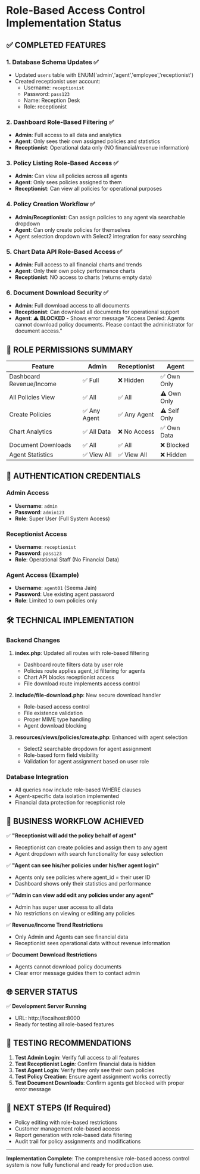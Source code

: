 # Role-Based Access Control Implementation Status

## ✅ COMPLETED FEATURES

### 1. Database Schema Updates ✅
- Updated `users` table with ENUM('admin','agent','employee','receptionist')
- Created receptionist user account: 
  - Username: `receptionist` 
  - Password: `pass123`
  - Name: Reception Desk
  - Role: receptionist

### 2. Dashboard Role-Based Filtering ✅
- **Admin**: Full access to all data and analytics
- **Agent**: Only sees their own assigned policies and statistics
- **Receptionist**: Operational data only (NO financial/revenue information)

### 3. Policy Listing Role-Based Access ✅  
- **Admin**: Can view all policies across all agents
- **Agent**: Only sees policies assigned to them
- **Receptionist**: Can view all policies for operational purposes

### 4. Policy Creation Workflow ✅
- **Admin/Receptionist**: Can assign policies to any agent via searchable dropdown
- **Agent**: Can only create policies for themselves
- Agent selection dropdown with Select2 integration for easy searching

### 5. Chart Data API Role-Based Access ✅
- **Admin**: Full access to all financial charts and trends
- **Agent**: Only their own policy performance charts
- **Receptionist**: NO access to charts (returns empty data)

### 6. Document Download Security ✅
- **Admin**: Full download access to all documents
- **Receptionist**: Can download all documents for operational support
- **Agent**: ⚠️ **BLOCKED** - Shows error message "Access Denied: Agents cannot download policy documents. Please contact the administrator for document access."

## 🎯 ROLE PERMISSIONS SUMMARY

| Feature | Admin | Receptionist | Agent |
|---------|-------|-------------|-------|
| Dashboard Revenue/Income | ✅ Full | ❌ Hidden | ✅ Own Only |
| All Policies View | ✅ All | ✅ All | ⚠️ Own Only |
| Create Policies | ✅ Any Agent | ✅ Any Agent | ⚠️ Self Only |
| Chart Analytics | ✅ All Data | ❌ No Access | ✅ Own Data |
| Document Downloads | ✅ All | ✅ All | ❌ Blocked |
| Agent Statistics | ✅ View All | ✅ View All | ❌ Hidden |

## 🔐 AUTHENTICATION CREDENTIALS

### Admin Access
- **Username**: `admin`
- **Password**: `admin123`
- **Role**: Super User (Full System Access)

### Receptionist Access  
- **Username**: `receptionist`
- **Password**: `pass123`
- **Role**: Operational Staff (No Financial Data)

### Agent Access (Example)
- **Username**: `agent01` (Seema Jain)
- **Password**: Use existing agent password
- **Role**: Limited to own policies only

## 🛠 TECHNICAL IMPLEMENTATION

### Backend Changes
1. **index.php**: Updated all routes with role-based filtering
   - Dashboard route filters data by user role
   - Policies route applies agent_id filtering for agents
   - Chart API blocks receptionist access
   - File download route implements access control

2. **include/file-download.php**: New secure download handler
   - Role-based access control
   - File existence validation
   - Proper MIME type handling
   - Agent download blocking

3. **resources/views/policies/create.php**: Enhanced with agent selection
   - Select2 searchable dropdown for agent assignment
   - Role-based form field visibility
   - Validation for agent assignment based on user role

### Database Integration
- All queries now include role-based WHERE clauses
- Agent-specific data isolation implemented
- Financial data protection for receptionist role

## 🚀 BUSINESS WORKFLOW ACHIEVED

✅ **"Receptionist will add the policy behalf of agent"**
- Receptionist can create policies and assign them to any agent
- Agent dropdown with search functionality for easy selection

✅ **"Agent can see his/her policies under his/her agent login"**  
- Agents only see policies where agent_id = their user ID
- Dashboard shows only their statistics and performance

✅ **"Admin can view add edit any policies under any agent"**
- Admin has super user access to all data
- No restrictions on viewing or editing any policies

✅ **Revenue/Income Trend Restrictions**
- Only Admin and Agents can see financial data
- Receptionist sees operational data without revenue information

✅ **Document Download Restrictions**
- Agents cannot download policy documents
- Clear error message guides them to contact admin

## 🌐 SERVER STATUS

✅ **Development Server Running**
- URL: http://localhost:8000
- Ready for testing all role-based features

## 📝 TESTING RECOMMENDATIONS

1. **Test Admin Login**: Verify full access to all features
2. **Test Receptionist Login**: Confirm financial data is hidden
3. **Test Agent Login**: Verify they only see their own policies
4. **Test Policy Creation**: Ensure agent assignment works correctly
5. **Test Document Downloads**: Confirm agents get blocked with proper error message

## 🔄 NEXT STEPS (If Required)

- Policy editing with role-based restrictions
- Customer management role-based access
- Report generation with role-based data filtering
- Audit trail for policy assignments and modifications

---

**Implementation Complete**: The comprehensive role-based access control system is now fully functional and ready for production use.
